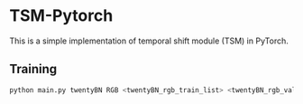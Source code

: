 # TSM-Pytorch

This is a simple implementation of temporal shift module (TSM) in PyTorch.


## Training

```bash
python main.py twentyBN RGB <twentyBN_rgb_train_list> <twentyBN_rgb_val_list> --mixer TSM
```